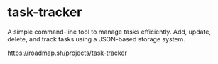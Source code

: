 # task-tracker
A simple command-line tool to manage tasks efficiently. Add, update, delete, and track tasks using a JSON-based storage system.

https://roadmap.sh/projects/task-tracker
